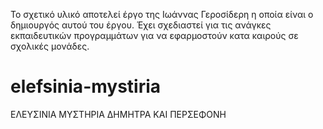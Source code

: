 Το σχετικό υλικό αποτελεί έργο της Ιωάννας Γεροσίδερη η οποία είναι ο δημιουργός αυτού του έργου.
Έχει σχεδιαστεί για τις ανάγκες εκπαιδευτικών προγραμμάτων για να εφαρμοστούν κατα καιρούς σε σχολικές μονάδες.

# elefsinia-mystiria
 ΕΛΕΥΣΙΝΙΑ ΜΥΣΤΗΡΙΑ ΔΗΜΗΤΡΑ ΚΑΙ ΠΕΡΣΕΦΟΝΗ
